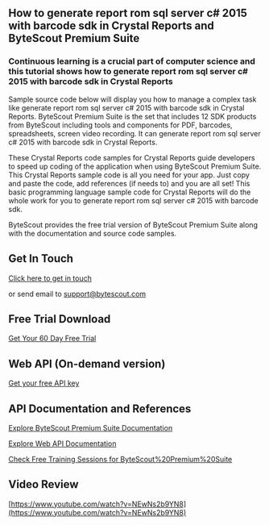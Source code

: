 ## How to generate report rom sql server c# 2015 with barcode sdk in Crystal Reports and ByteScout Premium Suite

### Continuous learning is a crucial part of computer science and this tutorial shows how to generate report rom sql server c# 2015 with barcode sdk in Crystal Reports

Sample source code below will display you how to manage a complex task like generate report rom sql server c# 2015 with barcode sdk in Crystal Reports. ByteScout Premium Suite is the set that includes 12 SDK products from ByteScout including tools and components for PDF, barcodes, spreadsheets, screen video recording. It can generate report rom sql server c# 2015 with barcode sdk in Crystal Reports.

 These Crystal Reports code samples for Crystal Reports guide developers to speed up coding of the application when using ByteScout Premium Suite. This Crystal Reports sample code is all you need for your app. Just copy and paste the code, add references (if needs to) and you are all set! This basic programming language sample code for Crystal Reports will do the whole work for you to generate report rom sql server c# 2015 with barcode sdk.

ByteScout provides the free trial version of ByteScout Premium Suite along with the documentation and source code samples.

## Get In Touch

[Click here to get in touch](https://bytescout.zendesk.com/hc/en-us/requests/new?subject=ByteScout%20Premium%20Suite%20Question)

or send email to [support@bytescout.com](mailto:support@bytescout.com?subject=ByteScout%20Premium%20Suite%20Question) 

## Free Trial Download

[Get Your 60 Day Free Trial](https://bytescout.com/download/web-installer?utm_source=github-readme)

## Web API (On-demand version)

[Get your free API key](https://pdf.co/documentation/api?utm_source=github-readme)

## API Documentation and References

[Explore ByteScout Premium Suite Documentation](https://bytescout.com/documentation/index.html?utm_source=github-readme)

[Explore Web API Documentation](https://pdf.co/documentation/api?utm_source=github-readme)

[Check Free Training Sessions for ByteScout%20Premium%20Suite](https://academy.bytescout.com/)

## Video Review

[https://www.youtube.com/watch?v=NEwNs2b9YN8](https://www.youtube.com/watch?v=NEwNs2b9YN8)